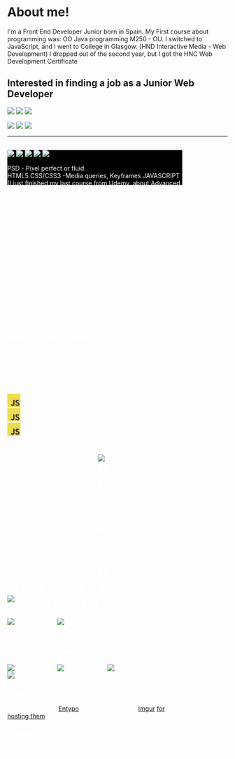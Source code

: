 


# About me!
I'm a Front End Developer Junior born in Spain.
My First course about programming was: OO Java programming M250 - OU.
I switched to JavaScript, and I went to College in Glasgow. (HND Interactive Media - Web Development) 
I dropped out of the second year, but I got the HNC Web Development Certificate

## Interested in finding a job as a Junior Web Developer

<img src="https://github.com/marcofrontend/icons-/blob/main/PHOTOSHOP-ready.png" width="100" />  <img src="https://github.com/marcofrontend/icons-/blob/main/HTML5-ready.png" width="100" />  <img src="https://github.com/marcofrontend/icons-/blob/main/CSS-ready.png" width="100" />  

<img src="https://github.com/marcofrontend/icons-/blob/main/SASS-ready.png" width="100" />  <img src="https://github.com/marcofrontend/icons-/blob/main/JAVASCRIPT-ready.png" width="100" />  <img src="https://github.com/marcofrontend/icons-/blob/main/BOOTSTRAP-ready.png" width="100" />

<hr>
<br>
<div style="width:400px; height: 80px; background-color: black; color: white; > THIS IS MARCO'S GITHUB CONTACT PAGE</div>


<img src="https://github.com/marcofrontend/icons-/blob/main/PHOTOSHOP-ready.png" width="100" />
<img src="https://github.com/marcofrontend/icons-/blob/main/HTML5-ready.png" width="100" />
<img src="https://github.com/marcofrontend/icons-/blob/main/CSS-ready.png" width="100" />
<img src="https://github.com/marcofrontend/icons-/blob/main/SASS-ready.png" width="100" />

<img src="https://github.com/marcofrontend/icons-/blob/main/JAVASCRIPT-ready.png" width="100" />
<img src="https://github.com/marcofrontend/icons-/blob/main/BOOTSTRAP-ready.png" width="100" />


PSD - Pixel perfect or fluid  
HTML5 
CSS/CSS3 -Media queries, Keyframes
JAVASCRIPT (I just finished my last course from Udemy, about Advanced Object Oriented JS and ES6 Features)

Bootstrap 3 (Experience 2015-2018)  
It was hot at that time, so I decided to be good at it. I used Bootstrap hand coding navs, carousels, modals.. 

Bootstrap 4 (Experience 2018-2019) - 
1 year ago I don't use it, but I love it. It uses scss and flexbox out of the box, and I was using SCSS and Flexbox with Bootstrap 3 already. 

## What is next?
- I just want to code. 
- If nothing happened I would learn React/Vue JS, but I the right offer came up, I would specialize in any other programming language
- Java, C++, C#, anything really

## What you will find:
- CV made in 2018
- Responsive Website demo 1
- Responsive Website demo 2
- 20 designs I made using Photoshop
- 3 Responsive Websites (Mobile First I build in 2020)






<!-- ![hello work ](https://images.unsplash.com/photo-1489875347897-49f64b51c1f8?ixid=MXwxMjA3fDB8MHxzZWFyY2h8Mnx8aHRtbDV8ZW58MHx8MHw%3D&ixlib=rb-1.2.1&auto=format&fit=crop&w=500&q=60 ) -->


<img src="https://raw.githubusercontent.com/github/explore/80688e429a7d4ef2fca1e82350fe8e3517d3494d/topics/javascript/javascript.png" width="30" />
<br>
<img src="https://raw.githubusercontent.com/github/explore/80688e429a7d4ef2fca1e82350fe8e3517d3494d/topics/javascript/javascript.png" width="30" />
<br>
<img src="https://raw.githubusercontent.com/github/explore/80688e429a7d4ef2fca1e82350fe8e3517d3494d/topics/javascript/javascript.png" width="30" />
<br>


# Marco Estors <img src="https://www.freeiconspng.com/uploads/html5-icon-1.png" style="display:inline-block; margin-left: 20px;" width="30" alt="Html5 Icon Hd" /> <img src="https://www.freeiconspng.com/uploads/html5-icon-1.png" width="30" alt="Html5 Icon Hd" /> 

<img src="https://www.freeiconspng.com/uploads/html5-icon-1.png" width="30" alt="Html5 Icon Hd" />

<img src="https://www.freeiconspng.com/uploads/html5-icon-1.png" width="30" alt="Html5 Icon Hd" /> 
### Junior Web Developer


## The tools I use to create projects:

<p>
 <img src="https://www.freeiconspng.com/uploads/html5-icon-1.png" width="30" alt="Html5 Icon Hd" /> 
<img src="https://www.freeiconspng.com/uploads/html5-icon-1.png" width="30" alt="Html5 Icon Hd" /> 
<img src="https://www.freeiconspng.com/uploads/html5-icon-1.png" width="30" alt="Html5 Icon Hd" /> 
<img src="https://www.freeiconspng.com/uploads/html5-icon-1.png" width="30" alt="Html5 Icon Hd" /> 


</p>








### Credit
Special thanks to [Entypo](http://www.entypo.com/) for the icons and to [Imgur](http://imgur.com/tXSoThF,1AGmwO3,yCsTjba,0o48UoR,P3YfQoD,YckIOms#0) [for hosting them](http://imgur.com/Vvy3Kru,fep1WsG,9I6NRUm,VlgBKQ9,jDRp47c,wWzX9uB).

### License
Do whatever you want with this.

